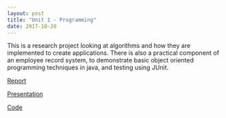 ```yaml
---
layout: post
title: "Unit 1 - Programming"
date: 2017-10-20
---
```


This is a research project looking at algorithms and how they are implemented to create applications.  There is also a practical component of an employee record system, to demonstrate basic object oriented programming techniques in java, and testing using JUnit.

[Report](https://drive.proton.me/urls/G63FMCY134#IqWZhq537k4d)

[Presentation](https://drive.proton.me/urls/WZJRMWVCWG#0FZeOnqc45QD)

[Code](https://github.com/DanJamesHayes/HNC_code/tree/main/employee_record_system)